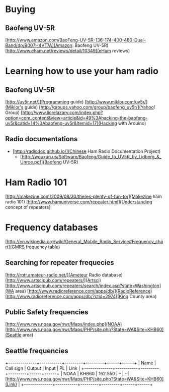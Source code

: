 Buying
======
Baofeng UV-5R
-------------
[http://www.amazon.com/BaoFeng-UV-5R-136-174-400-480-Dual-Band/dp/B007H4VT7A](Amazon: Baofeng UV-5R)
[http://www.eham.net/reviews/detail/10349](eHam reviews)

Learning how to use your ham radio
==================================
Baofeng UV-5R
-------------
[http://uv5r.net/](Programming guide)
[http://www.miklor.com/uv5r/](Miklor's guide)
[http://groups.yahoo.com/group/baofeng_uv5r/](Yahoo! Group)
[http://www.liorelazary.com/index.php?option=com_content&view=article&id=49%3Ahacking-the-baofeng-uv5r&catid=14%3Abaofeng-uv5r&Itemid=17](Hacking with Arduino)

Radio documentations
--------------------
* [http://radiodoc.github.io/](Chinese Ham Radio Documentation Project)
  * [http://wouxun.us/Software/Baofeng/Guide_to_UV5R_by_Lidberg_&_Unroe.pdf](Baofeng UV-5R)

Ham Radio 101
=============
[http://makezine.com/2009/08/30/theres-plenty-of-fun-to/](Makezine ham radio 101)
[http://www.hamuniverse.com/repeater.html](Understanding concept of repeaters]

Frequency databases
===================
[http://en.wikipedia.org/wiki/General_Mobile_Radio_Service#Frequency_chart](GMRS frequency table)

Searching for repeater frequecies
------------------------
[http://rptr.amateur-radio.net/](Ameteur Radio database)
[http://www.artscipub.com/repeaters/](Artsci)
  [http://www.artscipub.com/repeaters/search/index.asp?state=Washington](WA area)
[http://www.radioreference.com/apps/db/](RadioReference)
  [http://www.radioreference.com/apps/db/?ctid=2974](King County area)

Public Safety frequencies
-------------------------
[http://www.nws.noaa.gov/nwr/Maps/index.php](NOAA)
  [http://www.nws.noaa.gov/nwr/Maps/PHP/site.php?State=WA&Site=KHB60](Seattle area)

Seattle frequencies
-------------------
+--------------+-----------+---------+---------+------+------+
| Name         | Call sign | Output  | Input   | PL   | Link |
+--------------+-----------+---------+---------+------+------+
| NOAA         | KHB60     | 162.550 | -       | -    | [http://www.nws.noaa.gov/nwr/Maps/PHP/site.php?State=WA&Site=KHB60](Link) |
+--------------+-----------+---------+---------+------+------+

